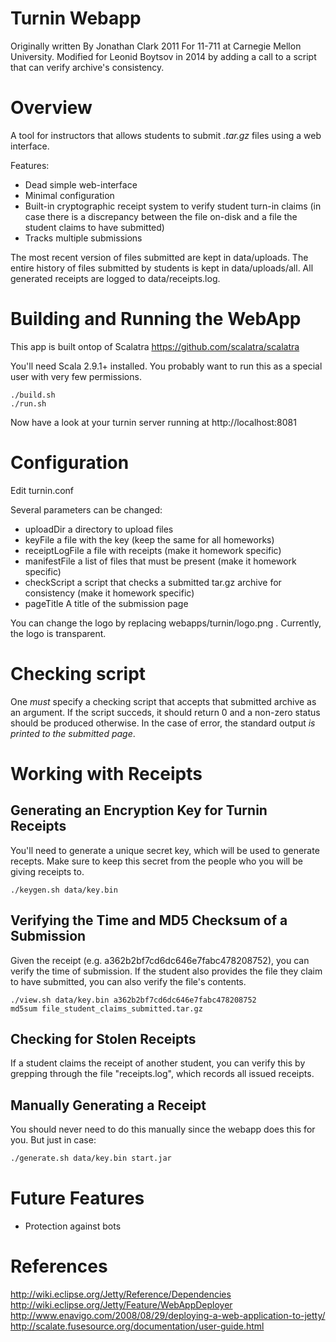 Turnin Webapp
=============

Originally written By Jonathan Clark 2011
For 11-711 at Carnegie Mellon University. 
Modified for Leonid Boytsov in 2014 by adding
a call to a script that can verify archive's consistency.


Overview
========

A tool for instructors that allows students to submit *.tar.gz* files using a web interface.

Features:

* Dead simple web-interface
* Minimal configuration
* Built-in cryptographic receipt system to verify student turn-in claims (in case there is a discrepancy between the file on-disk and a file the student claims to have submitted)
* Tracks multiple submissions

The most recent version of files submitted are kept in data/uploads. The entire history of files submitted by students is kept in data/uploads/all. All generated receipts are logged to data/receipts.log.


Building and Running the WebApp
===============================

This app is built ontop of Scalatra https://github.com/scalatra/scalatra

You'll need Scala 2.9.1+ installed. You probably want to run this as a special user with very few permissions.

```
./build.sh
./run.sh
```

Now have a look at your turnin server running at http://localhost:8081


Configuration
=============

Edit turnin.conf

Several parameters can be changed:

* uploadDir a directory to upload files
* keyFile a file with the key (keep the same for all homeworks)
* receiptLogFile a file with receipts (make it homework specific)
* manifestFile a list of files that must be present (make it homework specific)
* checkScript a script that checks a submitted tar.gz archive for consistency (make it homework specific)
* pageTitle A title of the submission page

You can change the logo by replacing webapps/turnin/logo.png . Currently, the logo is transparent.

Checking script
=====================

One *must* specify a checking script that accepts that submitted archive as an argument. If the script succeds, it should return 0 and a non-zero status should be produced otherwise. In the case of error, the standard output *is printed to the submitted page*. 


Working with Receipts
=====================

Generating an Encryption Key for Turnin Receipts
------------------------------------------------

You'll need to generate a unique secret key, which will be used to generate recepts. Make sure to keep this secret from the people who you will be giving receipts to.

```
./keygen.sh data/key.bin
```

Verifying the Time and MD5 Checksum of a Submission
---------------------------------------------------

Given the receipt (e.g. a362b2bf7cd6dc646e7fabc478208752), you can verify the time of submission.
If the student also provides the file they claim to have submitted, you can also verify the file's contents.

```
./view.sh data/key.bin a362b2bf7cd6dc646e7fabc478208752
md5sum file_student_claims_submitted.tar.gz
```

Checking for Stolen Receipts
----------------------------

If a student claims the receipt of another student, you can verify this by grepping through the file "receipts.log",
which records all issued receipts.

Manually Generating a Receipt
-----------------------------

You should never need to do this manually since the webapp does this for you. But just in case:

```bash
./generate.sh data/key.bin start.jar
```

Future Features
===============

* Protection against bots


References
==========

http://wiki.eclipse.org/Jetty/Reference/Dependencies
http://wiki.eclipse.org/Jetty/Feature/WebAppDeployer
http://www.enavigo.com/2008/08/29/deploying-a-web-application-to-jetty/
http://scalate.fusesource.org/documentation/user-guide.html
